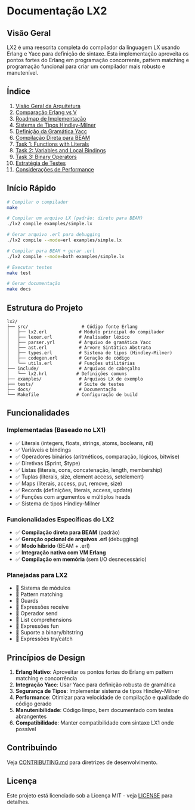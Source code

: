 # Documentação LX2

## Visão Geral

LX2 é uma reescrita completa do compilador da linguagem LX usando Erlang e Yacc para definição de sintaxe. Esta implementação aproveita os pontos fortes do Erlang em programação concorrente, pattern matching e programação funcional para criar um compilador mais robusto e manutenível.

## Índice

1. [Visão Geral da Arquitetura](ARCHITECTURE.md)
2. [Comparação Erlang vs V](ERLANG_VS_V.md)
3. [Roadmap de Implementação](IMPLEMENTATION_ROADMAP.md)
4. [Sistema de Tipos Hindley-Milner](HINDLEY_MILNER.md)
5. [Definição da Gramática Yacc](YACC_GRAMMAR.md)
6. [Compilação Direta para BEAM](BEAM_COMPILATION.md)
7. [Task 1: Functions with Literals](TASK_01_IMPLEMENTATION.md)
8. [Task 2: Variables and Local Bindings](TASK_02_IMPLEMENTATION.md)
9. [Task 3: Binary Operators](TASK_03_IMPLEMENTATION.md)
10. [Estratégia de Testes](TESTING_STRATEGY.md)
11. [Considerações de Performance](PERFORMANCE.md)

## Início Rápido

```bash
# Compilar o compilador
make

# Compilar um arquivo LX (padrão: direto para BEAM)
./lx2 compile examples/simple.lx

# Gerar arquivo .erl para debugging
./lx2 compile --mode=erl examples/simple.lx

# Compilar para BEAM + gerar .erl
./lx2 compile --mode=both examples/simple.lx

# Executar testes
make test

# Gerar documentação
make docs
```

## Estrutura do Projeto

```
lx2/
├── src/                    # Código fonte Erlang
│   ├── lx2.erl            # Módulo principal do compilador
│   ├── lexer.erl          # Analisador léxico
│   ├── parser.yrl         # Arquivo de gramática Yacc
│   ├── ast.erl            # Árvore Sintática Abstrata
│   ├── types.erl          # Sistema de tipos (Hindley-Milner)
│   ├── codegen.erl        # Geração de código
│   └── utils.erl          # Funções utilitárias
├── include/               # Arquivos de cabeçalho
│   └── lx2.hrl           # Definições comuns
├── examples/              # Arquivos LX de exemplo
├── tests/                 # Suite de testes
├── docs/                  # Documentação
└── Makefile              # Configuração de build
```

## Funcionalidades

### Implementadas (Baseado no LX1)
- ✅ Literais (integers, floats, strings, atoms, booleans, nil)
- ✅ Variáveis e bindings
- ✅ Operadores binários (aritméticos, comparação, lógicos, bitwise)
- ✅ Diretivas ($print, $type)
- ✅ Listas (literais, cons, concatenação, length, membership)
- ✅ Tuplas (literais, size, element access, setelement)
- ✅ Maps (literais, access, put, remove, size)
- ✅ Records (definições, literais, access, update)
- ✅ Funções com argumentos e múltiplos heads
- ✅ Sistema de tipos Hindley-Milner

### Funcionalidades Específicas do LX2
- ✅ **Compilação direta para BEAM** (padrão)
- ✅ **Geração opcional de arquivos .erl** (debugging)
- ✅ **Modo híbrido** (BEAM + .erl)
- ✅ **Integração nativa com VM Erlang**
- ✅ **Compilação em memória** (sem I/O desnecessário)

### Planejadas para LX2
- 🔄 Sistema de módulos
- 🔄 Pattern matching
- 🔄 Guards
- 🔄 Expressões receive
- 🔄 Operador send
- 🔄 List comprehensions
- 🔄 Expressões fun
- 🔄 Suporte a binary/bitstring
- 🔄 Expressões try/catch

## Princípios de Design

1. **Erlang Nativo**: Aproveitar os pontos fortes do Erlang em pattern matching e concorrência
2. **Integração Yacc**: Usar Yacc para definição robusta de gramática
3. **Segurança de Tipos**: Implementar sistema de tipos Hindley-Milner
4. **Performance**: Otimizar para velocidade de compilação e qualidade do código gerado
5. **Manutenibilidade**: Código limpo, bem documentado com testes abrangentes
6. **Compatibilidade**: Manter compatibilidade com sintaxe LX1 onde possível

## Contribuindo

Veja [CONTRIBUTING.md](CONTRIBUTING.md) para diretrizes de desenvolvimento.

## Licença

Este projeto está licenciado sob a Licença MIT - veja [LICENSE](../LICENSE) para detalhes.